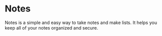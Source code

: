 # Notes

Notes is a simple and easy way to take notes and make lists. It helps you keep all of your notes organized and secure.